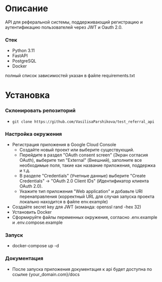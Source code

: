 # Описание
API для реферальной системы, поддерживающий регистрацию и аутентификацию пользователей через JWT и Oauth 2.0.


### Стек
- Python 3.11
- FastAPI
- PostgreSQL
- Docker

полный список зависимостей указан в файле requirements.txt

# Установка
### Склонировать репозиторий

- `git clone https://github.com/VasilisaParshikova/test_referral_api`

### Настройка окружения

- Регистрация приложения в Google Cloud Console
  - Создайте новый проект или выберите существующий.
  - Перейдите в раздел "OAuth consent screen" (Экран согласия OAuth), выберите тип "External" (Внешний), заполните все необходимые поля, такие как название приложения, поддержка и т.д.
  - В разделе "Credentials" (Учетные данные) выберите "Create Credentials" -> "OAuth 2.0 Client IDs" (Идентификатор клиента OAuth 2.0).
  - Укажите тип приложения "Web application" и добавьте URI перенаправления (корректный URL для случая запуска проекта локально находится в файле env.example)
- Создайте secret key для JWT (команда: openssl rand -hex 32)
- Установить Docker
- Сформируйте файлы переменных окружения, согласно .env.example и .env.compose.example

### Запуск

- docker-compose up -d

### Документация

- После запуска приложения документация к api будет доступна по ссылке {your_domain.com}/docs
